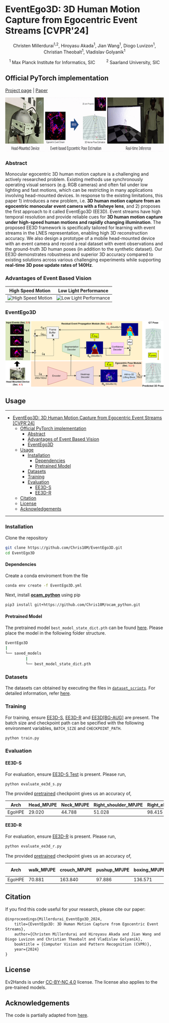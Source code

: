 # EventEgo3D: 3D Human Motion Capture from Egocentric Event Streams [CVPR'24]
<center>

Christen Millerdurai<sup>1,2</sup>, Hiroyasu Akada<sup>1</sup>, Jian Wang<sup>1</sup>, Diogo Luvizon<sup>1</sup>, Christian Theobalt<sup>1</sup>, Vladislav Golyanik<sup>1</sup>

<sup>1</sup> Max Planck Institute for Informatics, SIC  &nbsp; &nbsp; &nbsp; &nbsp; <sup>2</sup> Saarland University, SIC  

</center>

## Official PyTorch implementation

[Project page](https://4dqv.mpi-inf.mpg.de/EventEgo3D/) | [Paper](#) 

<p align="center">
<img src="images/teaser.gif" alt="EventEgo3D" height="172"  /></br>
</p>

### Abstract

Monocular egocentric 3D human motion capture is a challenging and actively researched problem. Existing methods use synchronously operating visual sensors (e.g. RGB cameras) and often fail under low lighting and fast motions, which can be restricting in many applications involving head-mounted devices. In response to the existing limitations, this paper 1) introduces a new problem, i.e. **3D human motion capture from an egocentric monocular event camera with a fisheye lens**, and 2) proposes the first approach to it called EventEgo3D (EE3D). Event streams have high temporal resolution and provide reliable cues for **3D human motion capture under high-speed human motions and rapidly changing illumination**. The proposed EE3D framework is specifically tailored for learning with event streams in the LNES representation, enabling high 3D reconstruction accuracy. We also design a prototype of a mobile head-mounted device with an event camera and record a real dataset with event observations and the ground-truth 3D human poses (in addition to the synthetic dataset). Our EE3D demonstrates robustness and superior 3D accuracy compared to existing solutions across various challenging experiments while supporting **real-time 3D pose update rates of 140Hz**.

### Advantages of Event Based Vision
High Speed Motion                      |  Low Light Performance          
:-------------------------:|:-------------------------:|
| <img src="images/fast_motion.gif" alt="High Speed Motion" width="350"/> | <img src="images/low_light.gif" alt="Low Light Performance" width="350"/> |

### EventEgo3D

<p align="center">
<img src="images/architecture-min.png" alt="EventEgo3D" /></br>
</p>

## Usage
-----
- [EventEgo3D: 3D Human Motion Capture from Egocentric Event Streams \[CVPR'24\]](#eventego3d-3d-human-motion-capture-from-egocentric-event-streams-cvpr24)
  - [Official PyTorch implementation](#official-pytorch-implementation)
    - [Abstract](#abstract)
    - [Advantages of Event Based Vision](#advantages-of-event-based-vision)
    - [EventEgo3D](#eventego3d)
  - [Usage](#usage)
    - [Installation](#installation)
      - [Dependencies](#dependencies)
      - [Pretrained Model](#pretrained-model)
    - [Datasets](#datasets)
    - [Training](#training)
    - [Evaluation](#evaluation)
      - [EE3D-S](#ee3d-s)
      - [EE3D-R](#ee3d-r)
  - [Citation](#citation)
  - [License](#license)
  - [Acknowledgements](#acknowledgements)
------

### Installation

Clone the repository
```bash
git clone https://github.com/Chris10M/EventEgo3D.git
cd EventEgo3D
```

#### Dependencies
Create a conda enviroment from the file 
```bash
conda env create -f EventEgo3D.yml
```
Next, install  **[ocam_python](https://github.com/Chris10M/ocam_python.git)** using pip
```bash
pip3 install git+https://github.com/Chris10M/ocam_python.git
```


#### Pretrained Model 

The pretrained model ```best_model_state_dict.pth``` can be found [here](https://eventego3d.mpi-inf.mpg.de/CVPR/best_model_state_dict.pth). Please place the model in the following folder structure.

```bash
EventEgo3D
|
└── saved_models
         |
         └── best_model_state_dict.pth
```


### Datasets

The datasets can obtained by executing the files in [`dataset_scripts`](./dataset_scripts/). For detailed information, refer [here](./dataset_scripts/). 


### Training

For training, ensure [EE3D-S](./dataset_scripts#ee3d-s), [EE3D-R](./dataset_scripts#ee3d-r) and [EE3D[BG-AUG]](./dataset_scripts#ee3d-bg-aug) are present. 
The batch size and checkpoint path can be specified with the following environment variables, ```BATCH_SIZE``` and ```CHECKPOINT_PATH```.

```bash
python train.py 
```

### Evaluation

#### EE3D-S 
For evaluation, ensure [EE3D-S Test](./dataset_scripts#ee3d-s-test) is present. Please run, 

```bash
python evaluate_ee3d_s.py 
```

The provided [pretrained](#pretrained-model) checkpoint gives us an accuracy of,

| Arch | Head_MPJPE | Neck_MPJPE | Right_shoulder_MPJPE | Right_elbow_MPJPE | Right_wrist_MPJPE | Left_shoulder_MPJPE | Left_elbow_MPJPE | Left_wrist_MPJPE | Right_hip_MPJPE | Right_knee_MPJPE | Right_ankle_MPJPE | Right_foot_MPJPE | Left_hip_MPJPE | Left_knee_MPJPE | Left_ankle_MPJPE | Left_foot_MPJPE | MPJPE | Head_PAMPJPE | Neck_PAMPJPE | Right_shoulder_PAMPJPE | Right_elbow_PAMPJPE | Right_wrist_PAMPJPE | Left_shoulder_PAMPJPE | Left_elbow_PAMPJPE | Left_wrist_PAMPJPE | Right_hip_PAMPJPE | Right_knee_PAMPJPE | Right_ankle_PAMPJPE | Right_foot_PAMPJPE | Left_hip_PAMPJPE | Left_knee_PAMPJPE | Left_ankle_PAMPJPE | Left_foot_PAMPJPE | PAMPJPE |
|---|---|---|---|---|---|---|---|---|---|---|---|---|---|---|---|---|---|---|---|---|---|---|---|---|---|---|---|---|---|---|---|---|---|---|
| EgoHPE | 29.020 | 44.788 | 51.028 | 98.415 | 144.434 | 53.148 | 103.996 | 141.923 | 91.309 | 146.183 | 210.144 | 224.728 | 87.292 | 141.563 | 210.710 | 219.027 | 124.857 | 50.010 | 47.727 | 50.475 | 86.859 | 131.602 | 53.526 | 90.658 | 127.851 | 74.953 | 98.317 | 116.803 | 129.032 | 75.543 | 96.434 | 119.562 | 132.058 | 92.588 |


#### EE3D-R
For evaluation, ensure [EE3D-R](./dataset_scripts#ee3d-r) is present. Please run, 

```bash
python evaluate_ee3d_r.py 
```

The provided [pretrained](#pretrained-model) checkpoint gives us an accuracy of,

| Arch | walk_MPJPE | crouch_MPJPE | pushup_MPJPE | boxing_MPJPE | kick_MPJPE | dance_MPJPE | inter. with env_MPJPE | crawl_MPJPE | sports_MPJPE | jump_MPJPE | MPJPE | walk_PAMPJPE | crouch_PAMPJPE | pushup_PAMPJPE | boxing_PAMPJPE | kick_PAMPJPE | dance_PAMPJPE | inter. with env_PAMPJPE | crawl_PAMPJPE | sports_PAMPJPE | jump_PAMPJPE | PAMPJPE |
|---|---|---|---|---|---|---|---|---|---|---|---|---|---|---|---|---|---|---|---|---|---|---|
| EgoHPE | 70.881 | 163.840 | 97.886 | 136.571 | 103.724 | 88.877 | 103.191 | 109.714 | 101.020 | 97.320 | 107.302 | 52.113 | 99.483 | 75.530 | 104.667 | 86.055 | 71.968 | 70.859 | 77.949 | 77.827 | 80.179 | 79.663 |

## Citation

If you find this code useful for your research, please cite our paper:
```
@inproceedings{Millerdurai_EventEgo3D_2024, 
    title={EventEgo3D: 3D Human Motion Capture from Egocentric Event Streams}, 
    author={Christen Millerdurai and Hiroyasu Akada and Jian Wang and Diogo Luvizon and Christian Theobalt and Vladislav Golyanik}, 
    booktitle = {Computer Vision and Pattern Recognition (CVPR)}, 
    year={2024} 
} 
```

## License

Ev2Hands is under [CC-BY-NC 4.0](https://creativecommons.org/licenses/by-nc/4.0/) license. The license also applies to the pre-trained models.

## Acknowledgements

The code is partially adapted from [here](https://github.com/microsoft/human-pose-estimation.pytorch). 

